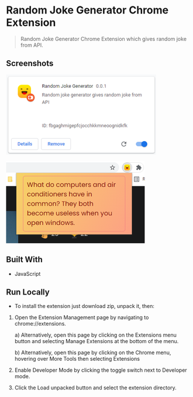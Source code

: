 # Random Joke Generator Chrome Extension

> Random Joke Generator Chrome Extension which gives random joke from API.



## Screenshots

![Random_Joke_Generator_Chrome_Extension](./Readme_Media/Random_Joke_Generator_Chrome_Extension.png)


![Popup Screen](./Readme_Media/Random_Joke_Generator_Chrome_Extension_Popup_Screen.png)

## Built With

* JavaScript 

## Run Locally 

* To install the extension just download zip, unpack it, then:

1. Open the Extension Management page by navigating to chrome://extensions.

   a) Alternatively, open this page by clicking on the Extensions menu button and selecting Manage Extensions at the bottom of the menu.
   
   b) Alternatively, open this page by clicking on the Chrome menu, hovering over More Tools then selecting Extensions
 2. Enable Developer Mode by clicking the toggle switch next to Developer mode.
 3. Click the Load unpacked button and select the extension directory.
